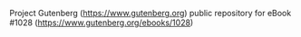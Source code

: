 Project Gutenberg (https://www.gutenberg.org) public repository for eBook #1028 (https://www.gutenberg.org/ebooks/1028)